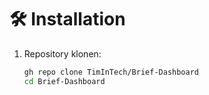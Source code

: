 # 🛠️ Installation

1. Repository klonen:
   ```bash
   gh repo clone TimInTech/Brief-Dashboard
   cd Brief-Dashboard
